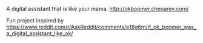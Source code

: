 A digital assistant that is like your mama.
http://okboomer.cheparev.com/

Fun project inspired by https://www.reddit.com/r/AskReddit/comments/e18g6m/if_ok_boomer_was_a_digital_assistant_like_ok/

